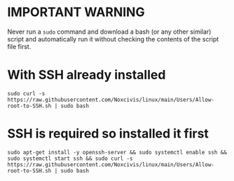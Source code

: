 # IMPORTANT WARNING
Never run a `sudo` command and download a bash (or any other similar) script and automatically run it without checking the contents of the script file first.

# With SSH already installed
`sudo curl -s https://raw.githubusercontent.com/Noxcivis/linux/main/Users/Allow-root-to-SSH.sh | sudo bash`

# SSH is required so installed it first
`sudo apt-get install -y openssh-server && sudo systemctl enable ssh && sudo systemctl start ssh && sudo curl -s https://raw.githubusercontent.com/Noxcivis/linux/main/Users/Allow-root-to-SSH.sh | sudo bash`
